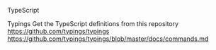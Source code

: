
TypeScript

Typings
Get the TypeScript definitions from this repository
https://github.com/typings/typings
https://github.com/typings/typings/blob/master/docs/commands.md

